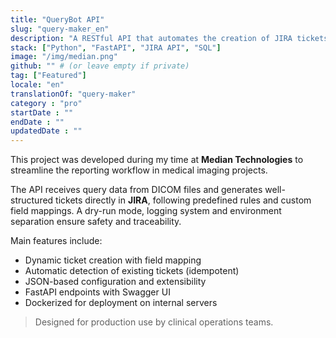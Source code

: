```yaml
---
title: "QueryBot API"
slug: "query-maker_en"
description: "A RESTful API that automates the creation of JIRA tickets from medical imaging data. Used internally at Median Technologies."
stack: ["Python", "FastAPI", "JIRA API", "SQL"]
image: "/img/median.png"
github: "" # (or leave empty if private)
tag: ["Featured"]
locale: "en"
translationOf: "query-maker"
category : "pro"
startDate : ""
endDate : ""
updatedDate : ""
---
```


This project was developed during my time at **Median Technologies** to streamline the reporting workflow in medical imaging projects.

The API receives query data from DICOM files and generates well-structured tickets directly in **JIRA**, following predefined rules and custom field mappings. A dry-run mode, logging system and environment separation ensure safety and traceability.

Main features include:

- Dynamic ticket creation with field mapping
- Automatic detection of existing tickets (idempotent)
- JSON-based configuration and extensibility
- FastAPI endpoints with Swagger UI
- Dockerized for deployment on internal servers

> Designed for production use by clinical operations teams.
